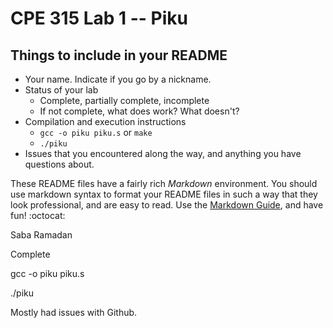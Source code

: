 # CPE 315 Lab 1 -- Piku

## Things to include in your README

* Your name. Indicate if you go by a nickname.
* Status of your lab
  * Complete, partially complete, incomplete
  * If not complete, what does work? What doesn't?
* Compilation and execution instructions
  * `gcc -o piku piku.s` or `make`
  * `./piku`
* Issues that you encountered along the way, and anything you have questions about.

These README files have a fairly rich _Markdown_ environment. You should use
markdown syntax to format your README files in such a way that they look 
professional, and are easy to read. Use the 
[Markdown Guide](https://guides.github.com/features/mastering-markdown/), and
have fun! :octocat:

Saba Ramadan

Complete

gcc -o piku piku.s

./piku

Mostly had issues with Github.
